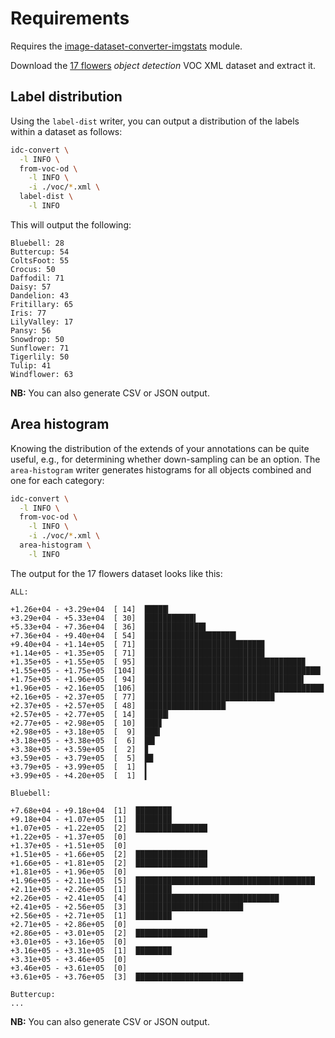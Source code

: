 # Requirements

Requires the [image-dataset-converter-imgstats](https://github.com/waikato-datamining/image-dataset-converter-imgstats) module.

Download the [17 flowers](https://datasets.cms.waikato.ac.nz/ufdl/17flowers/) 
*object detection* VOC XML dataset and extract it.

## Label distribution

Using the `label-dist` writer, you can output a distribution of the labels within
a dataset as follows:

```bash
idc-convert \
  -l INFO \
  from-voc-od \
    -l INFO \
    -i ./voc/*.xml \
  label-dist \
    -l INFO
```

This will output the following:

```
Bluebell: 28
Buttercup: 54
ColtsFoot: 55
Crocus: 50
Daffodil: 71
Daisy: 57
Dandelion: 43
Fritillary: 65
Iris: 77
LilyValley: 17
Pansy: 56
Snowdrop: 50
Sunflower: 71
Tigerlily: 50
Tulip: 41
Windflower: 63
```

**NB:** You can also generate CSV or JSON output.

## Area histogram

Knowing the distribution of the extends of your annotations can be quite useful, e.g., 
for determining whether down-sampling can be an option. The `area-histogram` writer
generates histograms for all objects combined and one for each category:

```bash
idc-convert \
  -l INFO \
  from-voc-od \
    -l INFO \
    -i ./voc/*.xml \
  area-histogram \
    -l INFO
```

The output for the 17 flowers dataset looks like this:

```
ALL:

+1.26e+04 - +3.29e+04  [ 14]  █████▎
+3.29e+04 - +5.33e+04  [ 30]  ███████████▍
+5.33e+04 - +7.36e+04  [ 36]  █████████████▋
+7.36e+04 - +9.40e+04  [ 54]  ████████████████████▍
+9.40e+04 - +1.14e+05  [ 71]  ██████████████████████████▊
+1.14e+05 - +1.35e+05  [ 71]  ██████████████████████████▊
+1.35e+05 - +1.55e+05  [ 95]  ███████████████████████████████████▉
+1.55e+05 - +1.75e+05  [104]  ███████████████████████████████████████▎
+1.75e+05 - +1.96e+05  [ 94]  ███████████████████████████████████▌
+1.96e+05 - +2.16e+05  [106]  ████████████████████████████████████████
+2.16e+05 - +2.37e+05  [ 77]  █████████████████████████████
+2.37e+05 - +2.57e+05  [ 48]  ██████████████████▏
+2.57e+05 - +2.77e+05  [ 14]  █████▎
+2.77e+05 - +2.98e+05  [ 10]  ███▊
+2.98e+05 - +3.18e+05  [  9]  ███▍
+3.18e+05 - +3.38e+05  [  6]  ██▎
+3.38e+05 - +3.59e+05  [  2]  ▊
+3.59e+05 - +3.79e+05  [  5]  █▉
+3.79e+05 - +3.99e+05  [  1]  ▍
+3.99e+05 - +4.20e+05  [  1]  ▍

Bluebell:

+7.68e+04 - +9.18e+04  [1]  ████████
+9.18e+04 - +1.07e+05  [1]  ████████
+1.07e+05 - +1.22e+05  [2]  ████████████████
+1.22e+05 - +1.37e+05  [0]
+1.37e+05 - +1.51e+05  [0]
+1.51e+05 - +1.66e+05  [2]  ████████████████
+1.66e+05 - +1.81e+05  [2]  ████████████████
+1.81e+05 - +1.96e+05  [0]
+1.96e+05 - +2.11e+05  [5]  ████████████████████████████████████████
+2.11e+05 - +2.26e+05  [1]  ████████
+2.26e+05 - +2.41e+05  [4]  ████████████████████████████████
+2.41e+05 - +2.56e+05  [3]  ████████████████████████
+2.56e+05 - +2.71e+05  [1]  ████████
+2.71e+05 - +2.86e+05  [0]
+2.86e+05 - +3.01e+05  [2]  ████████████████
+3.01e+05 - +3.16e+05  [0]
+3.16e+05 - +3.31e+05  [1]  ████████
+3.31e+05 - +3.46e+05  [0]
+3.46e+05 - +3.61e+05  [0]
+3.61e+05 - +3.76e+05  [3]  ████████████████████████

Buttercup:
...
```


**NB:** You can also generate CSV or JSON output.
